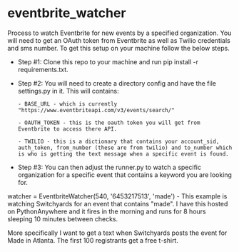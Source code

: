 # eventbrite_watcher
Process to watch Eventbrite for new events by a specified organization. You will need to get an OAuth token from Eventbrite as well as Twilio credentials and sms number. To get this setup on your machine follow the below steps.

- Step #1: Clone this repo to your machine and run pip install -r requirements.txt.
- Step #2: You will need to create a directory config and have the file settings.py in it. This will contains: 
      
      - BASE_URL - which is currently "https://www.eventbriteapi.com/v3/events/search/" 
      
      - OAUTH_TOKEN - this is the oauth token you will get from Eventbrite to access there API.
      
      - TWILIO - this is a dictionary that contains your account_sid, auth_token, from_number (these are from twilio) and to_number which is who is getting the text message when a specific event is found.

- Step #3: You can then adjust the runner.py to watch a specific organization for a specific event that contains a keyword you are looking for.

watcher = EventbriteWatcher(540, '6453217513', 'made') - This example is watching Switchyards for an event that contains "made". I have this hosted on PythonAnywhere and it fires in the morning and runs for 8 hours sleeping 10 minutes between checks. 

More specifically I want to get a text when Switchyards posts the event for Made in Atlanta. The first 100 registrants get a free t-shirt. 
